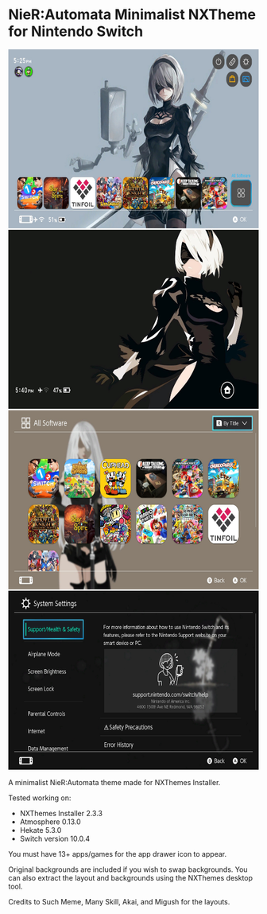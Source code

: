 # NieR:Automata Minimalist NXTheme for Nintendo Switch

<img src="https://github.com/kmnthecoder/NieR-Automata-Minimalist-NXTheme/blob/master/screenshots/homescreen.jpg" width="640" height="360">
<img src="https://github.com/kmnthecoder/NieR-Automata-Minimalist-NXTheme/blob/master/screenshots/lockscreen.jpg" width="640" height="360">
<img src="https://github.com/kmnthecoder/NieR-Automata-Minimalist-NXTheme/blob/master/screenshots/appdrawer.jpg" width="640" height="360">
<img src="https://github.com/kmnthecoder/NieR-Automata-Minimalist-NXTheme/blob/master/screenshots/settings.jpg" width="640" height="360">

A minimalist NieR:Automata theme made for NXThemes Installer.

Tested working on:
- NXThemes Installer 2.3.3
- Atmosphere 0.13.0
- Hekate 5.3.0
- Switch version 10.0.4

You must have 13+ apps/games for the app drawer icon to appear.

Original backgrounds are included if you wish to swap backgrounds. You can also extract the layout and backgrounds using the NXThemes desktop tool.

Credits to Such Meme, Many Skill, Akai, and Migush for the layouts.
